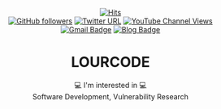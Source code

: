 <div align = "center">

[![Hits](https://hits.seeyoufarm.com/api/count/incr/badge.svg?url=https%3A%2F%2Fgithub.com%2FLOURC0D3%2FLOURC0D3&count_bg=%23109AE1&title_bg=%235E5555&icon=python.svg&icon_color=%23FFFFFF&title=LOURCODE&edge_flat=false)](https://github.com/LOURC0D3)
<br>
[![GitHub followers](https://img.shields.io/github/followers/lourc0d3?label=LOURCODE&logoColor=blue&style=social)](https://github.com/LOURC0D3?tab=repositories)
[![Twitter URL](https://img.shields.io/twitter/url?label=LOURCODE&style=social&url=https%3A%2F%2Ftwitter.com%2Flourcode)](https://twitter.com/lourcode)
[![YouTube Channel Views](https://img.shields.io/youtube/channel/views/UCBnTLVslklwQ3RcIC9xwtYQ?label=LOURCODE&style=social)](https://www.youtube.com/channel/UCBnTLVslklwQ3RcIC9xwtYQ)
<br>
[![Gmail Badge](https://img.shields.io/badge/Gmail-d14836?style=plastic-square&logo=Gmail&logoColor=white&link=mailto:lourcode@gmail.com)](mailto:lourcode@gmail.com)
[![Blog Badge](http://img.shields.io/badge/-gitBlog-blue?style=plastic-square&logo=Github&link=https://lourc0d3.github.io/)](https://lourc0d3.github.io/)

  
# LOURCODE
 💻 I'm interested in 💻 <br>
 Software Development, Vulnerability Research

<br>
